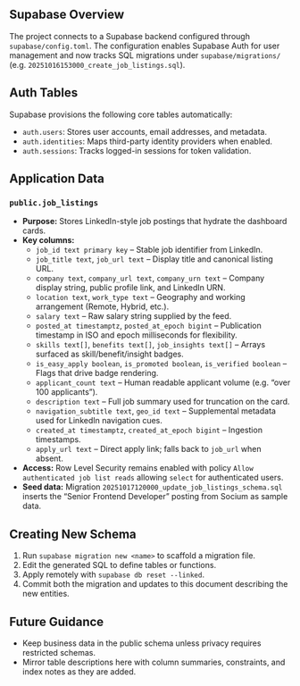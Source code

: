 ## Supabase Overview
The project connects to a Supabase backend configured through `supabase/config.toml`. The configuration enables Supabase Auth for user management and now tracks SQL migrations under `supabase/migrations/` (e.g. `20251016153000_create_job_listings.sql`).

## Auth Tables
Supabase provisions the following core tables automatically:
- `auth.users`: Stores user accounts, email addresses, and metadata.
- `auth.identities`: Maps third-party identity providers when enabled.
- `auth.sessions`: Tracks logged-in sessions for token validation.

## Application Data
### `public.job_listings`
- **Purpose:** Stores LinkedIn-style job postings that hydrate the dashboard cards.
- **Key columns:**
  - `job_id text primary key` – Stable job identifier from LinkedIn.
  - `job_title text`, `job_url text` – Display title and canonical listing URL.
  - `company text`, `company_url text`, `company_urn text` – Company display string, public profile link, and LinkedIn URN.
  - `location text`, `work_type text` – Geography and working arrangement (Remote, Hybrid, etc.).
  - `salary text` – Raw salary string supplied by the feed.
  - `posted_at timestamptz`, `posted_at_epoch bigint` – Publication timestamp in ISO and epoch milliseconds for flexibility.
  - `skills text[]`, `benefits text[]`, `job_insights text[]` – Arrays surfaced as skill/benefit/insight badges.
  - `is_easy_apply boolean`, `is_promoted boolean`, `is_verified boolean` – Flags that drive badge rendering.
  - `applicant_count text` – Human readable applicant volume (e.g. “over 100 applicants”).
  - `description text` – Full job summary used for truncation on the card.
  - `navigation_subtitle text`, `geo_id text` – Supplemental metadata used for LinkedIn navigation cues.
  - `created_at timestamptz`, `created_at_epoch bigint` – Ingestion timestamps.
  - `apply_url text` – Direct apply link; falls back to `job_url` when absent.
- **Access:** Row Level Security remains enabled with policy `Allow authenticated job list reads` allowing `select` for authenticated users.
- **Seed data:** Migration `20251017120000_update_job_listings_schema.sql` inserts the “Senior Frontend Developer” posting from Socium as sample data.

## Creating New Schema
1. Run `supabase migration new <name>` to scaffold a migration file.
2. Edit the generated SQL to define tables or functions.
3. Apply remotely with `supabase db reset --linked`.
4. Commit both the migration and updates to this document describing the new entities.

## Future Guidance
- Keep business data in the public schema unless privacy requires restricted schemas.
- Mirror table descriptions here with column summaries, constraints, and index notes as they are added.

